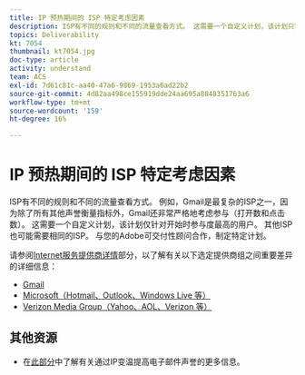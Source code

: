 ```yaml
---
title: IP 预热期间的 ISP 特定考虑因素
description: ISP有不同的规则和不同的流量查看方式。 这需要一个自定义计划，该计划只针对初始参与度最高的用户。
topics: Deliverability
kt: 7054
thumbnail: kt7054.jpg
doc-type: article
activity: understand
team: ACS
exl-id: 7d61c81c-aa40-47a6-9869-1953a6ad22b2
source-git-commit: 4d82aa498ce155919dde24aa695a8848351763a6
workflow-type: tm+mt
source-wordcount: '159'
ht-degree: 16%

---
```


# IP 预热期间的 ISP 特定考虑因素

ISP有不同的规则和不同的流量查看方式。 例如，Gmail是最复杂的ISP之一，因为除了所有其他声誉衡量指标外，Gmail还非常严格地考虑参与（打开数和点击数）。 这需要一个自定义计划，该计划仅针对开始时参与度最高的用户。 其他ISP也可能需要相同的ISP。 与您的Adobe可交付性顾问合作，制定特定计划。

请参阅[Internet服务提供商详情](/help/internet-service-provider-specifics/overview.md)部分，以了解有关以下选定提供商组之间重要差异的详细信息：

* [Gmail](/help/internet-service-provider-specifics/gmail.md)
* [Microsoft（Hotmail、Outlook、Windows Live 等）](/help/internet-service-provider-specifics/microsoft.md)
* [Verizon Media Group（Yahoo、AOL、Verizon 等）](/help/internet-service-provider-specifics/verizon-media-group.md)

## 其他资源

* 在[此部分](/help/additional-resources/increase-reputation-with-ip-warming.md)中了解有关通过IP变温提高电子邮件声誉的更多信息。
